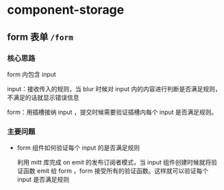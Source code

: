 # component-storage





## form 表单 `/form`

### 核心思路

form 内包含 input

input：接收传入的规则，当 blur 时候对 input 内的内容进行判断是否满足规则，不满足的话就显示错误信息

form：用插槽接纳 input ，提交时候需要验证插槽内每个 input 是否满足规则。

### 主要问题

* form 组件如何验证每个 input 的是否满足规则

  利用 mitt 库完成 on emit 的发布订阅者模式，当 input 组件创建时候就将验证函数 emit 给 form ，form 接受所有的验证函数。这样就可以验证每个 input 是否满足规则

